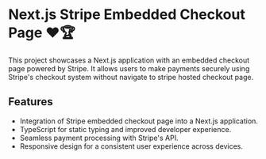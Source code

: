 # Next.js Stripe Embedded Checkout Page ♥🏆

This project showcases a Next.js application with an embedded checkout page powered by Stripe. It allows users to make payments securely using Stripe's checkout system without navigate to stripe hosted checkout page.

## Features

- Integration of Stripe embedded checkout page into a Next.js application.
- TypeScript for static typing and improved developer experience.
- Seamless payment processing with Stripe's API.
- Responsive design for a consistent user experience across devices.
